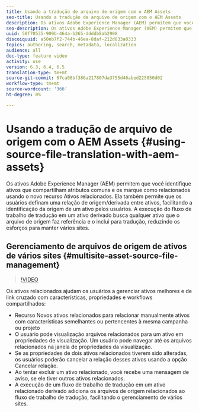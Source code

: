 ```yaml
---
title: Usando a tradução de arquivo de origem com o AEM Assets
seo-title: Usando a tradução de arquivo de origem com o AEM Assets
description: Os ativos Adobe Experience Manager (AEM) permitem que você identifique ativos que compartilham atributos comuns e os marque como relacionados usando o novo recurso Ativos relacionados. Ela também permite que os usuários definam uma relação de origem/derivada entre ativos, facilitando a identificação da origem de um ativo pelos usuários. A execução do fluxo de trabalho de tradução em um ativo derivado busca qualquer ativo que o arquivo de origem faz referência e o inclui para tradução, reduzindo os esforços para manter vários sites.
seo-description: Os ativos Adobe Experience Manager (AEM) permitem que você identifique ativos que compartilham atributos comuns e os marque como relacionados usando o novo recurso Ativos relacionados. Ela também permite que os usuários definam uma relação de origem/derivada entre ativos, facilitando a identificação da origem de um ativo pelos usuários. A execução do fluxo de trabalho de tradução em um ativo derivado busca qualquer ativo que o arquivo de origem faz referência e o inclui para tradução, reduzindo os esforços para manter vários sites.
uuid: 58f70535-909b-464a-b265-ddddb8ab2908
discoiquuid: a50eb7f2-744b-46ea-8daf-212d833a0333
topics: authoring, search, metadata, localization
audience: all
doc-type: feature video
activity: use
version: 6.3, 6.4, 6.5
translation-type: tm+mt
source-git-commit: 67ca08bf386a217807da3755d46abed225050d02
workflow-type: tm+mt
source-wordcount: '366'
ht-degree: 0%

---
```



# Usando a tradução de arquivo de origem com o AEM Assets {#using-source-file-translation-with-aem-assets}

Os ativos Adobe Experience Manager (AEM) permitem que você identifique ativos que compartilham atributos comuns e os marque como relacionados usando o novo recurso Ativos relacionados. Ela também permite que os usuários definam uma relação de origem/derivada entre ativos, facilitando a identificação da origem de um ativo pelos usuários. A execução do fluxo de trabalho de tradução em um ativo derivado busca qualquer ativo que o arquivo de origem faz referência e o inclui para tradução, reduzindo os esforços para manter vários sites.

## Gerenciamento de arquivos de origem de ativos de vários sites {#multisite-asset-source-file-management}

>[!VIDEO](https://video.tv.adobe.com/v/18331/?quality=9&learn=on)

Os ativos relacionados ajudam os usuários a gerenciar ativos melhores e de link cruzado com características, propriedades e workflows compartilhados:

* Recurso Novos ativos relacionados para relacionar manualmente ativos com características semelhantes ou pertencentes à mesma campanha ou projeto
* O usuário pode visualização arquivos relacionados para um ativo em propriedades de visualização. Um usuário pode navegar até os arquivos relacionados na janela de propriedades da visualização.
* Se as propriedades de dois ativos relacionados tiverem sido alteradas, os usuários poderão cancelar a relação desses ativos usando a opção Cancelar relação.
* Ao tentar excluir um ativo relacionado, você recebe uma mensagem de aviso, se ele tiver outros ativos relacionados.
* A execução de um fluxo de trabalho de tradução em um ativo relacionado derivado adiciona os arquivos de origem relacionados ao fluxo de trabalho de tradução, facilitando o gerenciamento de vários sites.